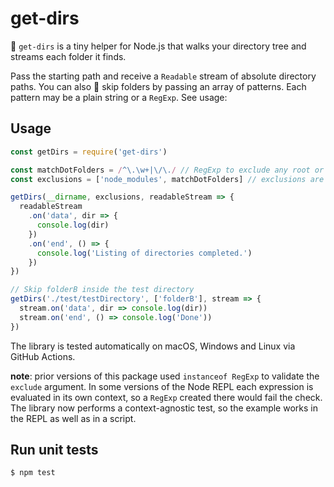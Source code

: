 # get-dirs
📂 `get-dirs` is a tiny helper for Node.js that walks your directory tree and streams each folder it finds.

Pass the starting path and receive a `Readable` stream of absolute directory paths.
You can also 🚫 skip folders by passing an array of patterns. Each pattern may be a plain string or a `RegExp`.
See usage:

## Usage

```javascript
const getDirs = require('get-dirs')

const matchDotFolders = /^\.\w+|\/\./ // RegExp to exclude any root or nested .dotFolders/
const exclusions = ['node_modules', matchDotFolders] // exclusions are optional

getDirs(__dirname, exclusions, readableStream => {
  readableStream
    .on('data', dir => {
      console.log(dir)
    })
    .on('end', () => {
      console.log('Listing of directories completed.')
    })
})
```

```javascript
// Skip folderB inside the test directory
getDirs('./test/testDirectory', ['folderB'], stream => {
  stream.on('data', dir => console.log(dir))
  stream.on('end', () => console.log('Done'))
})
```

The library is tested automatically on macOS, Windows and Linux via GitHub Actions.

**note**: prior versions of this package used `instanceof RegExp` to validate the
`exclude` argument. In some versions of the Node REPL each expression is
evaluated in its own context, so a `RegExp` created there would fail the check.
The library now performs a context-agnostic test, so the example works in the
REPL as well as in a script.

## Run unit tests
```sh
$ npm test
```
